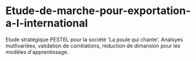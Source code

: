 # Etude-de-marche-pour-exportation-a-l-international
Etude stratégique PESTEL pour la société 'La poule qui chante'.  Analsyes mutlivariées, validation de corrélations,  réduction de dimansion pour les modèles d'apprentissage.
